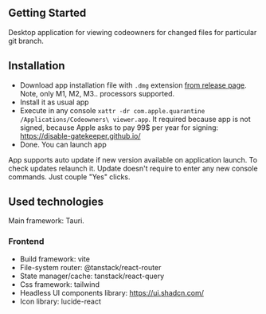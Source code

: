 ## Getting Started

Desktop application for viewing codeowners for changed files for particular git branch.

## Installation

- Download app installation file with `.dmg` extension [from release page](https://github.com/khludenevav/codeowner-viewer/releases/latest). Note, only M1, M2, M3.. processors supported.
- Install it as usual app
- Execute in any console `xattr -dr com.apple.quarantine /Applications/Codeowners\ viewer.app`.
  It required because app is not signed, because Apple asks to pay 99$ per year for signing: https://disable-gatekeeper.github.io/
- Done. You can launch app

App supports auto update if new version available on application launch. To check updates relaunch it. Update doesn't require to enter any new console commands. Just couple "Yes" clicks.

## Used technologies

Main framework: Tauri.

### Frontend

- Build framework: vite
- File-system router: @tanstack/react-router
- State manager/cache: tanstack/react-query
- Css framework: tailwind
- Headless UI components library: https://ui.shadcn.com/
- Icon library: lucide-react
